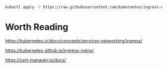```sh
kubectl apply -f https://raw.githubusercontent.com/kubernetes/ingress-nginx/controller-v1.11.3/deploy/static/provider/cloud/deploy.yaml
```

# Worth Reading
https://kubernetes.io/docs/concepts/services-networking/ingress/

https://kubernetes.github.io/ingress-nginx/

https://cert-manager.io/docs/
